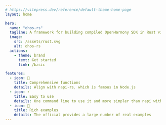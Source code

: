 ```yaml
---
# https://vitepress.dev/reference/default-theme-home-page
layout: home

hero:
  name: "ohos-rs"
  tagline: A framework for building compiled OpenHarmony SDK in Rust via Node-API(Forked from napi-rs)
  image:
    src: /assets/rust.svg
    alt: ohos-rs
  actions:
    - theme: brand
      text: Get started
      link: /basic

features:
  - icon: 🌈
    title: Comprehensive functions
    details: Align with napi-rs, which is famous in Node.js
  - icon: ⚡️
    title: Easy to use
    details: One command line to use it and more simpler than napi with C++
  - icon: 🌰
    title: Rich examples
    details: The official provides a large number of real examples
---
```



